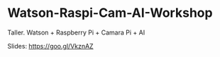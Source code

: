 # Watson-Raspi-Cam-AI-Workshop
Taller. Watson + Raspberry Pi + Camara Pi + AI


Slides: https://goo.gl/VkznAZ


